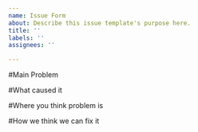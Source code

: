 ```yaml
---
name: Issue Form
about: Describe this issue template's purpose here.
title: ''
labels: ''
assignees: ''

---
```


#Main Problem

#What caused it

#Where you think problem is

#How we think we can fix it
